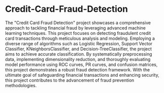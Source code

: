 # Credit-Card-Fraud-Detection
The "Credit Card Fraud Detection" project showcases a comprehensive approach to tackling financial fraud by leveraging advanced machine learning techniques. This project focuses on detecting fraudulent credit card transactions through meticulous analysis and modeling. Employing a diverse range of algorithms such as Logistic Regression, Support Vector Classifier, KNeighborsClassifier, and Decision-TreeClassifier, the project aims to achieve accurate classification. By systematically preprocessing data, implementing dimensionality reduction, and thoroughly evaluating model performance using ROC curves, PR curves, and confusion matrices, this project demonstrates a robust fraud detection framework. With the ultimate goal of safeguarding financial transactions and enhancing security, this project contributes to the advancement of fraud prevention methodologies.




